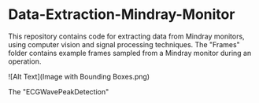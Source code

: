 # Data-Extraction-Mindray-Monitor
This repository contains code for extracting data from Mindray monitors, using computer vision and signal processing techniques.
The "Frames" folder contains example frames sampled from a Mindray monitor during an operation.

![Alt Text](Image with Bounding Boxes.png)


The "ECGWavePeakDetection"
